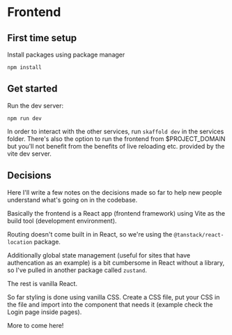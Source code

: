 # Frontend

## First time setup

Install packages using package manager

```
npm install
```

## Get started

Run the dev server:

```
npm run dev
```

In order to interact with the other services, run `skaffold dev` in the services folder. There's also the option to run the frontend from $PROJECT_DOMAIN but you'll not benefit from the benefits of live reloading etc. provided by the vite dev server.

## Decisions

Here I'll write a few notes on the decisions made so far to help new people understand what's going on in the codebase.

Basically the frontend is a React app (frontend framework) using Vite as the build tool (development environment).

Routing doesn't come built in in React, so we're using the `@tanstack/react-location` package.

Additionally global state management (useful for sites that have authencation as an example) is a bit cumbersome in React without a library, so I've pulled in another package called `zustand`.

The rest is vanilla React.

So far styling is done using vanilla CSS. Create a CSS file, put your CSS in the file and import into the component that needs it (example check the Login page inside pages).

More to come here!
